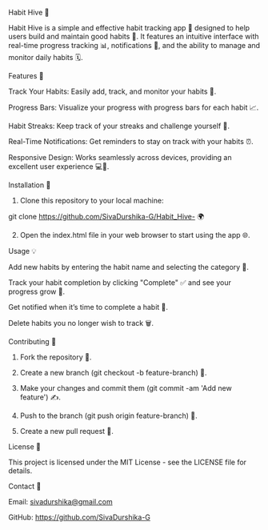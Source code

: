 Habit Hive 🐝

Habit Hive is a simple and effective habit tracking app 📱 designed to help users build and maintain good habits 🌱. It features an intuitive interface with real-time progress tracking 📊, notifications 🔔, and the ability to manage and monitor daily habits 🗓️.

Features 🌟

Track Your Habits: Easily add, track, and monitor your habits 📅.

Progress Bars: Visualize your progress with progress bars for each habit 📈.

Habit Streaks: Keep track of your streaks and challenge yourself 🎯.

Real-Time Notifications: Get reminders to stay on track with your habits ⏰.

Responsive Design: Works seamlessly across devices, providing an excellent user experience 💻📱.


Installation 🔧

1. Clone this repository to your local machine:

git clone https://github.com/SivaDurshika-G/Habit_Hive- 🌍


2. Open the index.html file in your web browser to start using the app 🌐.



Usage 💡

Add new habits by entering the habit name and selecting the category 📝.

Track your habit completion by clicking "Complete" ✅ and see your progress grow 🌱.

Get notified when it’s time to complete a habit 🔔.

Delete habits you no longer wish to track 🗑️.


Contributing 🤝

1. Fork the repository 🍴.


2. Create a new branch (git checkout -b feature-branch) 🌳.


3. Make your changes and commit them (git commit -am 'Add new feature') ✍️.


4. Push to the branch (git push origin feature-branch) 🚀.


5. Create a new pull request 💬.



License 📜

This project is licensed under the MIT License - see the LICENSE file for details.

Contact 📧

Email: sivadurshika@gmail.com

GitHub: https://github.com/SivaDurshika-G

